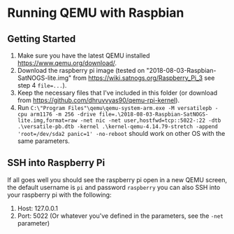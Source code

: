 # Running QEMU with Raspbian
## Getting Started
1. Make sure you have the latest QEMU installed https://www.qemu.org/download/.
2. Download the raspberry pi image (tested on "2018-08-03-Raspbian-SatNOGS-lite.img" from https://wiki.satnogs.org/Raspberry_Pi_3 see step 4 `file=...`).
3. Keep the necessary files that I've included in this folder (or download from https://github.com/dhruvvyas90/qemu-rpi-kernel).
4. Run `C:\"Program Files"\qemu\qemu-system-arm.exe -M versatilepb -cpu arm1176 -m 256 -drive file=.\2018-08-03-Raspbian-SatNOGS-lite.img,format=raw -net nic -net user,hostfwd=tcp::5022-:22 -dtb .\versatile-pb.dtb -kernel .\kernel-qemu-4.14.79-stretch -append 'root=/dev/sda2 panic=1' -no-reboot` should work on other OS with the same parameters.

## SSH into Raspberry Pi
If all goes well you should see the raspberry pi open in a new QEMU screen, the default username is `pi` and password `raspberry` you can also SSH into your raspberry pi with the following:
1. Host: 127.0.0.1
2. Port: 5022 (Or whatever you've defined in the parameters, see the `-net` parameter)